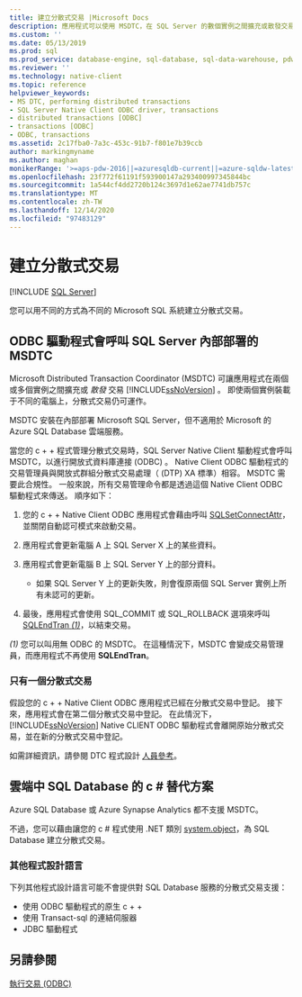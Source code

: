 ```yaml
---
title: 建立分散式交易 |Microsoft Docs
description: 應用程式可以使用 MSDTC，在 SQL Server 的數個實例之間擴充或散發交易。 .NET 類別也可以散發交易。
ms.custom: ''
ms.date: 05/13/2019
ms.prod: sql
ms.prod_service: database-engine, sql-database, sql-data-warehouse, pdw
ms.reviewer: ''
ms.technology: native-client
ms.topic: reference
helpviewer_keywords:
- MS DTC, performing distributed transactions
- SQL Server Native Client ODBC driver, transactions
- distributed transactions [ODBC]
- transactions [ODBC]
- ODBC, transactions
ms.assetid: 2c17fba0-7a3c-453c-91b7-f801e7b39ccb
author: markingmyname
ms.author: maghan
monikerRange: '>=aps-pdw-2016||=azuresqldb-current||=azure-sqldw-latest||>=sql-server-2016||>=sql-server-linux-2017||=azuresqldb-mi-current'
ms.openlocfilehash: 23f772f61191f593900147a293400997345844bc
ms.sourcegitcommit: 1a544cf4dd2720b124c3697d1e62ae7741db757c
ms.translationtype: MT
ms.contentlocale: zh-TW
ms.lasthandoff: 12/14/2020
ms.locfileid: "97483129"
---
```

# <a name="create-a-distributed-transaction"></a>建立分散式交易

[!INCLUDE [SQL Server](../../../includes/applies-to-version/sql-asdb-asdbmi-asa-pdw.md)]

<!--
The following includes .md file is Empty, as of long before 2019/May/13.
/includes/snac-deprecated.md
-->


您可以用不同的方式為不同的 Microsoft SQL 系統建立分散式交易。

## <a name="odbc-driver-calls-the-msdtc-for-sql-server-on-premises"></a>ODBC 驅動程式會呼叫 SQL Server 內部部署的 MSDTC

Microsoft Distributed Transaction Coordinator (MSDTC) 可讓應用程式在兩個或多個實例之間擴充或 _散發_ 交易 [!INCLUDE[ssNoVersion](../../../includes/ssnoversion-md.md)] 。 即使兩個實例裝載于不同的電腦上，分散式交易仍可運作。

MSDTC 安裝在內部部署 Microsoft SQL Server，但不適用於 Microsoft 的 Azure SQL Database 雲端服務。

當您的 c + + 程式管理分散式交易時，SQL Server Native Client 驅動程式會呼叫 MSDTC，以進行開放式資料庫連接 (ODBC) 。 Native Client ODBC 驅動程式的交易管理員與開放式群組分散式交易處理（ (DTP) XA 標準）相容。 MSDTC 需要此合規性。 一般來說，所有交易管理命令都是透過這個 Native Client ODBC 驅動程式來傳送。 順序如下：

1. 您的 c + + Native Client ODBC 應用程式會藉由呼叫 [SQLSetConnectAttr](../../../relational-databases/native-client-odbc-api/sqlsetconnectattr.md)，並關閉自動認可模式來啟動交易。

2. 應用程式會更新電腦 A 上 SQL Server X 上的某些資料。

3. 應用程式會更新電腦 B 上 SQL Server Y 上的部分資料。
    - 如果 SQL Server Y 上的更新失敗，則會復原兩個 SQL Server 實例上所有未認可的更新。

4. 最後，應用程式會使用 SQL_COMMIT 或 SQL_ROLLBACK 選項來呼叫 [SQLEndTran _(1)_](../../../relational-databases/native-client-odbc-api/sqlendtran.md)，以結束交易。

_(1)_ 您可以叫用無 ODBC 的 MSDTC。 在這種情況下，MSDTC 會變成交易管理員，而應用程式不再使用 **SQLEndTran**。

### <a name="only-one-distributed-transaction"></a>只有一個分散式交易

假設您的 c + + Native Client ODBC 應用程式已經在分散式交易中登記。 接下來，應用程式會在第二個分散式交易中登記。 在此情況下， [!INCLUDE[ssNoVersion](../../../includes/ssnoversion-md.md)] Native CLIENT ODBC 驅動程式會離開原始分散式交易，並在新的分散式交易中登記。

如需詳細資訊，請參閱 DTC 程式設計 [人員參考](/previous-versions/windows/desktop/ms686108(v=vs.85))。

## <a name="c-alternative-for-sql-database-in-the-cloud"></a>雲端中 SQL Database 的 c # 替代方案

Azure SQL Database 或 Azure Synapse Analytics 都不支援 MSDTC。

不過，您可以藉由讓您的 c # 程式使用 .NET 類別 [system.object](/dotnet/api/system.transactions.transactionscope)，為 SQL Database 建立分散式交易。

### <a name="other-programming-languages"></a>其他程式設計語言

下列其他程式設計語言可能不會提供對 SQL Database 服務的分散式交易支援：

- 使用 ODBC 驅動程式的原生 c + +
- 使用 Transact-sql 的連結伺服器
- JDBC 驅動程式

## <a name="see-also"></a>另請參閱

[執行交易 (ODBC)](performing-transactions-in-odbc.md)